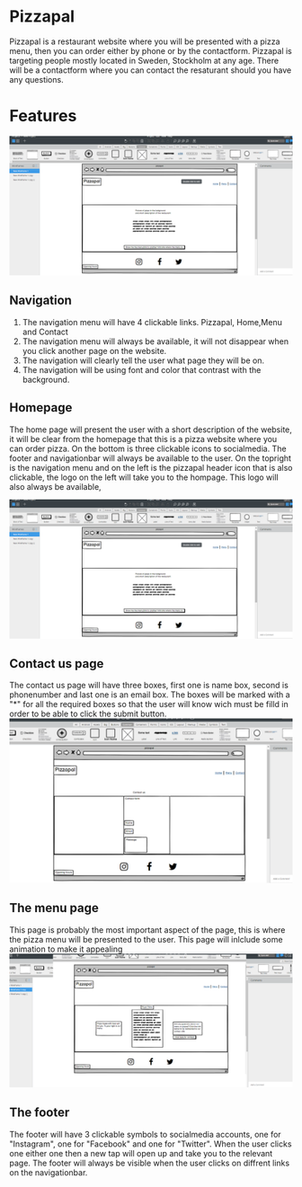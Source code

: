 # Pizzapal
Pizzapal is a restaurant website where you will be presented with a pizza menu, then you can order either by phone or by the contactform. Pizzapal is targeting people mostly located in Sweden, Stockholm at any age. There will be a contactform where you can contact the resaturant should you have any questions. 



# Features
 
 ![Wirerame picture homepage](assets/images/wireframe1.png)
 ## Navigation


1. The navigation menu will have 4 clickable links. Pizzapal, Home,Menu and Contact
2. The navigation menu will always be available, it will not disappear when you click another page on the website.
3. The navigation will clearly tell the user what page they will be on.
4. The navigation will be using font and color that contrast with the background.


## Homepage
The home page will present the user with a short description of the website, it will be clear from the homepage that this is a pizza website where you can order pizza. On the bottom is three clickable icons to socialmedia. The footer and navigationbar will always be available to the user. On the topright is the navigation menu and on the left is the pizzapal header icon that is also clickable, the logo on the left will take you to the hompage. This logo will also always be available,

![Wirerame picture homepage](assets/images/wireframe1.png)






## Contact us page
The contact us page will have three boxes, first one is name box, second is phonenumber and last one is an email box. The boxes will be marked with a "*" for all the required boxes so that the user will know wich must be filld in order to be able to click the submit button.
 ![Wireframe picture homepage](assets/images/wireframe3.png)


 ## The menu page
 This page is probably the most important aspect of the page, this is where the pizza menu will be presented to the user. This page will inlclude some animation to make it appealing
 ![Wireframe picture homepage](assets/images/wireframe2.png)

 ## The footer
 The footer will have 3 clickable symbols to socialmedia accounts, one for "Instagram", one for "Facebook" and one for "Twitter". When the user clicks one either one then a new tap will open up and take you to the relevant page. The footer will always be visible when the user clicks on diffrent links on the navigationbar.